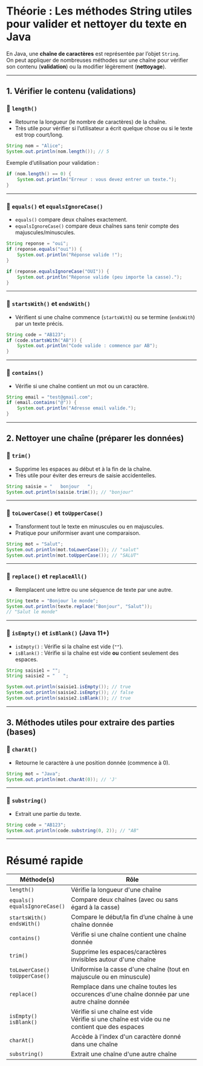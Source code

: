 # Théorie : Les méthodes String utiles pour valider et nettoyer du texte en Java

En Java, une **chaîne de caractères** est représentée par l’objet `String`.  
On peut appliquer de nombreuses méthodes sur une chaîne pour vérifier son contenu (**validation**) ou la modifier légèrement (**nettoyage**).

---

## 1. Vérifier le contenu (validations)

### 🔹 `length()`
- Retourne la longueur (le nombre de caractères) de la chaîne.
- Très utile pour vérifier si l’utilisateur a écrit quelque chose ou si le texte est trop court/long.

```java
String nom = "Alice";
System.out.println(nom.length()); // 5
```

Exemple d’utilisation pour validation :
```java
if (nom.length() == 0) {
    System.out.println("Erreur : vous devez entrer un texte.");
}
```

---

### 🔹 `equals()` et `equalsIgnoreCase()`
- `equals()` compare deux chaînes exactement.
- `equalsIgnoreCase()` compare deux chaînes sans tenir compte des majuscules/minuscules.

```java
String reponse = "oui";
if (reponse.equals("oui")) {
    System.out.println("Réponse valide !");
}
```

```java
if (reponse.equalsIgnoreCase("OUI")) {
    System.out.println("Réponse valide (peu importe la casse).");
}
```

---

### 🔹 `startsWith()` et `endsWith()`
- Vérifient si une chaîne commence (`startsWith`) ou se termine (`endsWith`) par un texte précis.

```java
String code = "AB123";
if (code.startsWith("AB")) {
    System.out.println("Code valide : commence par AB");
}
```

---

### 🔹 `contains()`
- Vérifie si une chaîne contient un mot ou un caractère.

```java
String email = "test@gmail.com";
if (email.contains("@")) {
    System.out.println("Adresse email valide.");
}
```

---

## 2. Nettoyer une chaîne (préparer les données)

### 🔹 `trim()`
- Supprime les espaces au début et à la fin de la chaîne.
- Très utile pour éviter des erreurs de saisie accidentelles.

```java
String saisie = "   bonjour   ";
System.out.println(saisie.trim()); // "bonjour"
```

---

### 🔹 `toLowerCase()` et `toUpperCase()`
- Transforment tout le texte en minuscules ou en majuscules.
- Pratique pour uniformiser avant une comparaison.

```java
String mot = "Salut";
System.out.println(mot.toLowerCase()); // "salut"
System.out.println(mot.toUpperCase()); // "SALUT"
```

---

### 🔹 `replace()` et `replaceAll()`
- Remplacent une lettre ou une séquence de texte par une autre.

```java
String texte = "Bonjour le monde";
System.out.println(texte.replace("Bonjour", "Salut"));
// "Salut le monde"
```

---

### 🔹 `isEmpty()` et `isBlank()` (Java 11+)
- `isEmpty()` : Vérifie si la chaîne est vide (`""`).
- `isBlank()` : Vérifie si la chaîne est vide **ou** contient seulement des espaces.

```java
String saisie1 = "";
String saisie2 = "   ";

System.out.println(saisie1.isEmpty()); // true
System.out.println(saisie2.isEmpty()); // false
System.out.println(saisie2.isBlank()); // true
```

---

## 3. Méthodes utiles pour extraire des parties (bases)

### 🔹 `charAt()`
- Retourne le caractère à une position donnée (commence à 0).

```java
String mot = "Java";
System.out.println(mot.charAt(0)); // 'J'
```

---

### 🔹 `substring()`
- Extrait une partie du texte.

```java
String code = "AB123";
System.out.println(code.substring(0, 2)); // "AB"
```

---

# Résumé rapide

| Méthode(s) | Rôle |
|------------|------|
| `length()` | Vérifie la longueur d'une chaîne |
| `equals()` <br> `equalsIgnoreCase()` | Compare deux chaînes (avec ou sans égard à la casse) |
| `startsWith()` <br> `endsWith()` | Compare le début/la fin d’une chaîne à une chaîne donnée |
| `contains()` | Vérifie si une chaîne contient une chaîne donnée |
| `trim()` | Supprime les espaces/caractères invisibles autour d'une chaîne |
| `toLowerCase()` <br> `toUpperCase()` | Uniformise la casse d'une chaîne (tout en majuscule ou en minuscule) |
| `replace()` | Remplace dans une chaîne toutes les occurences d'une chaîne donnée par une autre chaîne donnée |
| `isEmpty()` <br> `isBlank()` | Vérifie si une chaîne est vide <br> Vérifie si une chaîne est vide ou ne contient que des espaces |
| `charAt()` | Accède à l'index d'un caractère donné dans une chaîne |
| `substring()` | Extrait une chaîne d'une autre chaîne |

